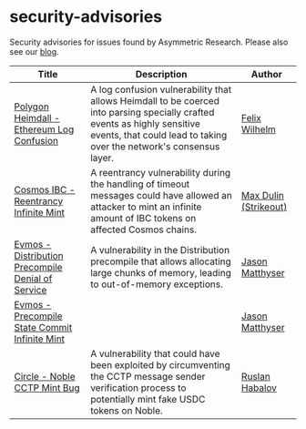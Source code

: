 # security-advisories
Security advisories for issues found by Asymmetric Research. Please also see our [blog](https://www.asymmetric.re/blog).

|Title|Description|Author|
|-----|-----------|------|
| [Polygon Heimdall - Ethereum Log Confusion](./advisories/2024-02-08_polygon-heimdall_ethereum-log-confusion.md) | A log confusion vulnerability that allows Heimdall to be coerced into parsing specially crafted events as highly sensitive events, that could lead to taking over the network's consensus layer. | [Felix Wilhelm](https://x.com/_fel1x) |
| [Cosmos IBC - Reentrancy Infinite Mint](./advisories/2024-04-16_cosmos_ibc-reentrancy-infinite-mint.md) | A reentrancy vulnerability during the handling of timeout messages could have allowed an attacker to mint an infinite amount of IBC tokens on affected Cosmos chains. | [Max Dulin (Strikeout)](https://x.com/Dooflin5) |
| [Evmos - Distribution Precompile Denial of Service](./advisories/2024-06-19_evmos_distribution-precompile-denial-of-service.md) | A vulnerability in the Distribution precompile that allows allocating large chunks of memory, leading to out-of-memory exceptions. | [Jason Matthyser](https://x.com/pleasew8t) |
| [Evmos - Precompile State Commit Infinite Mint](./advisories/2024-08-01_evmos_precompile-state-commit-ininite-mint.md) | | [Jason Matthyser](https://x.com/pleasew8t) |
| [Circle - Noble CCTP Mint Bug](./advisories/2024-08-27_circle_noble-cctp-mint-bug.md) | A vulnerability that could have been exploited by circumventing the CCTP message sender verification process to potentially mint fake USDC tokens on Noble. | [Ruslan Habalov](https://x.com/evonide) |